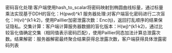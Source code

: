 密码盲化处理:客户端使用hash_to_scalar将密码映射到椭圆曲线标量，通过标量乘法实现基于DDH的盲化：H(pwd)^k1
服务器处理:对客户端盲化密码进行二次盲化：H(vi)^(k1·k2)，使用Paillier加密泄露次数：Enc(tj)，返回打乱顺序的结果保证隐私。交集计算：客户端计算服务器数据的盲化版本：H(wj)^(k1·k2)，通过比较盲化值确定交集（相同值表示密码匹配），使用Paillier同态加法计算总泄露次数。结果解密：服务器解密最终聚合结果获得总泄露次数，客户端获得具体泄露密码列表
